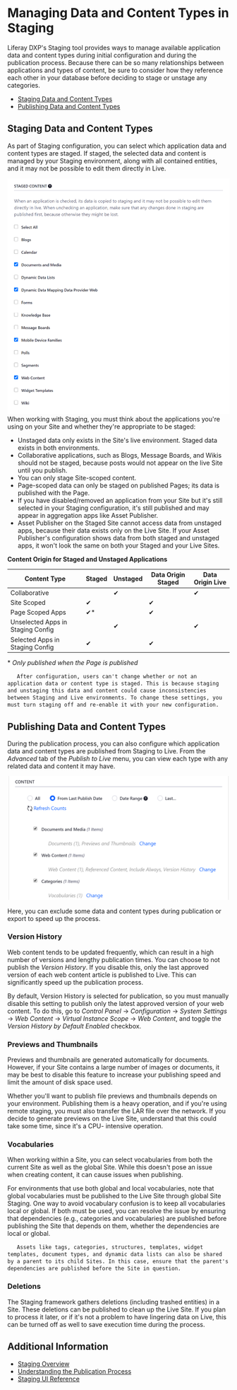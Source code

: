 # Managing Data and Content Types in Staging

Liferay DXP's Staging tool provides ways to manage available application data and content types during initial configuration and during the publication process. Because there can be so many relationships between applications and types of content, be sure to consider how they reference each other in your database before deciding to stage or unstage any categories.

-   [Staging Data and Content Types](#staging-data-and-content-types)
-   [Publishing Data and Content Types](#publishing-data-and-content-types)

## Staging Data and Content Types

As part of Staging configuration, you can select which application data and content types are staged. If staged, the selected data and content is managed by your Staging environment, along with all contained entities, and it may not be possible to edit them directly in Live.

![Select which application data and content types are staged.](./managing-data-and-content-types-in-staging/images/01.png)
When working with Staging, you must think about the applications you're using on your Site and whether they're appropriate to be staged:

-   Unstaged data only exists in the Site's live environment. Staged data exists in both environments.
-   Collaborative applications, such as Blogs, Message Boards, and Wikis should not be staged, because posts would not appear on the live Site until you publish.
-   You can only stage Site-scoped content.
-   Page-scoped data can only be staged on published Pages; its data is published with the Page.
-   If you have disabled/removed an application from your Site but it's still selected in your Staging configuration, it's still published and may appear in aggregation apps like Asset Publisher.
-   Asset Publisher on the Staged Site cannot access data from unstaged apps, because their data exists only on the Live Site. If your Asset Publisher's configuration shows data from both staged and unstaged apps, it won't look the same on both your Staged and your Live Sites.

**Content Origin for Staged and Unstaged Applications**

| Content Type                      | Staged     | Unstaged | Data Origin Staged | Data Origin Live |
| --------------------------------- | ---------- | -------- | ------------------ | ---------------- |
| Collaborative                     |            | &#10004; |                    | &#10004;         |
| Site Scoped                       | &#10004;   |          | &#10004;           |                  |
| Page Scoped Apps                  | &#10004;\* |          | &#10004;           |                  |
| Unselected Apps in Staging Config |            | &#10004; |                    | &#10004;         |
| Selected Apps in Staging Config   | &#10004;   |          | &#10004;           |                  |

\* _Only published when the Page is published_

```important::
   After configuration, users can't change whether or not an application data or content type is staged. This is because staging and unstaging this data and content could cause inconsistencies between Staging and Live environments. To change these settings, you must turn staging off and re-enable it with your new configuration.
```

## Publishing Data and Content Types

During the publication process, you can also configure which application data and content types are published from Staging to Live. From the _Advanced_ tab of the _Publish to Live_ menu, you can view each type with any related data and content it may have.

![Configure which application data and content types are published from Staging to Live.](./managing-data-and-content-types-in-staging/images/02.png)

Here, you can exclude some data and content types during publication or export to speed up the process.

### Version History

Web content tends to be updated frequently, which can result in a high number of versions and lengthy publication times. You can choose to not publish the _Version History_. If you disable this, only the last approved version of each web content article is published to Live. This can significantly speed up the publication process.

By default, Version History is selected for publication, so you must manually disable this setting to publish only the latest approved version of your web content. To do this, go to _Control Panel_ &rarr; _Configuration_ &rarr; _System Settings_ &rarr; _Web Content_ &rarr; _Virtual Instance Scope_ &rarr; _Web Content_, and toggle the _Version History by Default Enabled_ checkbox.

### Previews and Thumbnails

Previews and thumbnails are generated automatically for documents. However, if your Site contains a large number of images or documents, it may be best to disable this feature to increase your publishing speed and limit the amount of disk space used.

Whether you'll want to publish file previews and thumbnails depends on your environment. Publishing them is a heavy operation, and if you're using remote staging, you must also transfer the LAR file over the network. If you decide to generate previews on the Live Site, understand that this could take some time, since it's a CPU- intensive operation.

### Vocabularies

When working within a Site, you can select vocabularies from both the current Site as well as the global Site. While this doesn't pose an issue when creating content, it can cause issues when publishing.

For environments that use both global and local vocabularies, note that global vocabularies must be published to the Live Site through global Site Staging. One way to avoid vocabulary confusion is to keep all vocabularies local or global. If both must be used, you can resolve the issue by ensuring that dependencies (e.g., categories and vocabularies) are published before publishing the Site that depends on them, whether the dependencies are local or global.

```note::
   Assets like tags, categories, structures, templates, widget templates, document types, and dynamic data lists can also be shared by a parent to its child Sites. In this case, ensure that the parent's dependencies are published before the Site in question.
```

### Deletions

The Staging framework gathers deletions (including trashed entities) in a Site. These deletions can be published to clean up the Live Site. If you plan to process it later, or if it's not a problem to have lingering data on Live, this can be turned off as well to save execution time during the process.

## Additional Information

-   [Staging Overview](./staging-overview.md)
-   [Understanding the Publication Process](./understanding-the-publication-process.md)
-   [Staging UI Reference](./staging-ui-reference)
